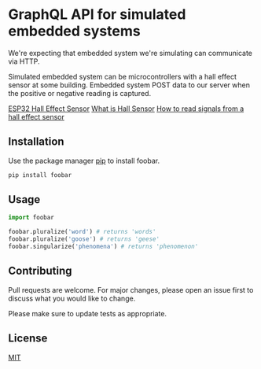 # GraphQL API for simulated embedded systems

We're expecting that embedded system we're simulating can communicate via HTTP. 

Simulated embedded system can be microcontrollers with a hall effect sensor at some building.
Embedded system POST data to our server when the positive or negative reading is captured.

[ESP32 Hall Effect Sensor](https://randomnerdtutorials.com/esp32-hall-effect-sensor/)
[What is Hall Sensor](https://se.rs-online.com/web/generalDisplay.html?id=ideas-and-advice/hall-effect-sensors-guide)
[How to read signals from a hall effect sensor](https://www.progressiveautomations.com/blogs/how-to/how-to-read-the-signal-from-a-hall-effect-sensor-using-an-arduino)

## Installation

Use the package manager [pip](https://pip.pypa.io/en/stable/) to install foobar.

```bash
pip install foobar
```

## Usage

```python
import foobar

foobar.pluralize('word') # returns 'words'
foobar.pluralize('goose') # returns 'geese'
foobar.singularize('phenomena') # returns 'phenomenon'
```

## Contributing
Pull requests are welcome. For major changes, please open an issue first to discuss what you would like to change.

Please make sure to update tests as appropriate.

## License
[MIT](https://choosealicense.com/licenses/mit/)